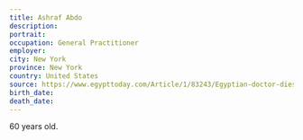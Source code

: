 ```yaml
---
title: Ashraf Abdo
description: 
portrait: 
occupation: General Practitioner
employer: 
city: New York
province: New York
country: United States
source: https://www.egypttoday.com/Article/1/83243/Egyptian-doctor-dies-in-United-States-due-to-COVID-19
birth_date: 
death_date: 
---
```


60 years old.